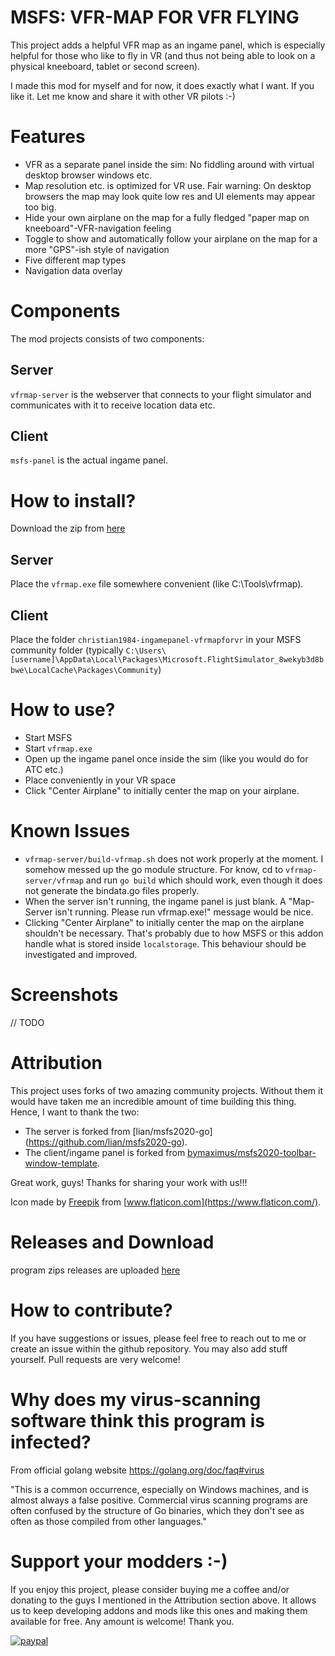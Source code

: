 # MSFS: VFR-MAP FOR VFR FLYING

This project adds a helpful VFR map as an ingame panel, which is especially helpful for those who like to fly in VR (and thus not being able to look on a physical kneeboard, tablet or second screen).

I made this mod for myself and for now, it does exactly what I want. If you like it. Let me know and share it with other VR pilots :-)

# Features

- VFR as a separate panel inside the sim: No fiddling around with virtual desktop browser windows etc.
- Map resolution etc. is optimized for VR use. Fair warning: On desktop browsers the map may look quite low res and UI elements may appear too big.
- Hide your own airplane on the map for a fully fledged "paper map on kneeboard"-VFR-navigation feeling
- Toggle to show and automatically follow your airplane on the map for a more "GPS"-ish style of navigation
- Five different map types
- Navigation data overlay

# Components

The mod projects consists of two components:

## Server

`vfrmap-server` is the webserver that connects to your flight simulator and communicates with it to receive location data etc.

## Client

`msfs-panel` is the actual ingame panel.

# How to install?

Download the zip from [here](https://github.com/Christian1984/vfrmap-for-vr/releases)

## Server

Place the `vfrmap.exe` file somewhere convenient (like C:\Tools\vfrmap\).

## Client

Place the folder `christian1984-ingamepanel-vfrmapforvr` in your MSFS community folder (typically `C:\Users\[username]\AppData\Local\Packages\Microsoft.FlightSimulator_8wekyb3d8bbwe\LocalCache\Packages\Community`)

# How to use?

- Start MSFS
- Start `vfrmap.exe`
- Open up the ingame panel once inside the sim (like you would do for ATC etc.)
- Place conveniently in your VR space
- Click "Center Airplane" to initially center the map on your airplane.

# Known Issues

- `vfrmap-server/build-vfrmap.sh` does not work properly at the moment. I somehow messed up the go module structure. For know, cd to `vfrmap-server/vfrmap` and run `go build` which should work, even though it does not generate the bindata.go files properly.
- When the server isn't running, the ingame panel is just blank. A "Map-Server isn't running. Please run vfrmap.exe!" message would be nice.
- Clicking "Center Airplane" to initially center the map on the airplane shouldn't be necessary. That's probably due to how MSFS or this addon handle what is stored inside `localstorage`. This behaviour should be investigated and improved.

# Screenshots

// TODO

# Attribution

This project uses forks of two amazing community projects. Without them it would have taken me an incredible amount of time building this thing. Hence, I want to thank the two:

- The server is forked from [lian/msfs2020-go] (https://github.com/lian/msfs2020-go).
- The client/ingame panel is forked from [bymaximus/msfs2020-toolbar-window-template](https://github.com/bymaximus/msfs2020-toolbar-window-template).

Great work, guys! Thanks for sharing your work with us!!!

Icon made by [Freepik](https://www.freepik.com) from [www.flaticon.com](https://www.flaticon.com/).

# Releases and Download

program zips releases are uploaded [here](https://github.com/Christian1984/vfrmap-for-vr/releases)

# How to contribute?

If you have suggestions or issues, please feel free to reach out to me or create an issue within the github repository. You may also add stuff yourself. Pull requests are very welcome!

# Why does my virus-scanning software think this program is infected?

From official golang website https://golang.org/doc/faq#virus

"This is a common occurrence, especially on Windows machines, and is almost always a false positive. Commercial virus scanning programs are often confused by the structure of Go binaries, which they don't see as often as those compiled from other languages."

# Support your modders :-)

If you enjoy this project, please consider buying me a coffee and/or donating to the guys I mentioned in the Attribution section above. It allows us to keep developing addons and mods like this ones and making them available for free. Any amount is welcome! Thank you.

[![paypal](https://www.paypalobjects.com/en_US/i/btn/btn_donateCC_LG.gif)](https://www.paypal.com/donate?hosted_button_id=ED8RR2JTV9BGU)
